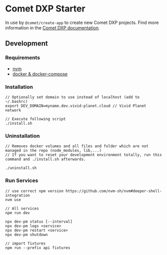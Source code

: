 # Comet DXP Starter

In use by `@comet/create-app` to create new Comet DXP projects. Find more information in the [Comet DXP documentation](https://docs.comet-dxp.com).

<!-- PROJECT_README_BEGIN Everything below this line will go into the Readme of projects created by @comet/create-app -->

## Development

### Requirements

-   [nvm](https://github.com/nvm-sh/nvm)
-   [docker & docker-compose](https://docs.docker.com/compose/)

### Installation

    // Optionally set domain to use instead of localhost (add to ~/.bashrc)
    export DEV_DOMAIN=myname.dev.vivid-planet.cloud // Vivid Planet network

    // Execute following script
    ./install.sh

### Uninstallation

    // Removes docker volumes and all files and folder which are not managed in the repo (node_modules, lib,...)
    // If you want to reset your development environment totally, run this command and ./install.sh afterwards.

    ./uninstall.sh

### Run Services

    // use correct npm version https://github.com/nvm-sh/nvm#deeper-shell-integration
    nvm use

    // All services
    npm run dev

    npx dev-pm status [--interval]
    npx dev-pm logs <service>
    npx dev-pm restart <service>
    npx dev-pm shutdown

    // import fixtures
    npm run --prefix api fixtures
